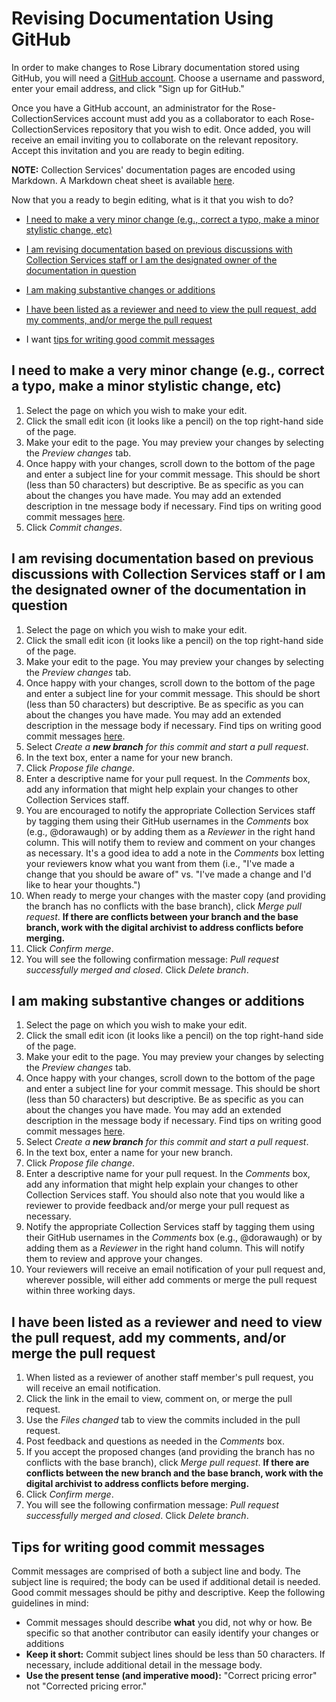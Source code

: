# Revising Documentation Using GitHub

In order to make changes to Rose Library documentation stored using GitHub, you will need a [GitHub account](https://github.com). Choose a username and password, enter your email address, and click "Sign up for GitHub."

Once you have a GitHub account, an administrator for the Rose-CollectionServices account must add you as a collaborator to each Rose-CollectionServices repository that you wish to edit. Once added, you will receive an email inviting you to collaborate on the relevant repository. Accept this invitation and you are ready to begin editing.

**NOTE:** Collection Services' documentation pages are encoded using Markdown. A Markdown cheat sheet is available [here](03-Markdown%20Cheat%20Sheet.md).

Now that you a ready to begin editing, what is it that you wish to do?

* [I need to make a very minor change (e.g., correct a typo, make a minor stylistic change, etc)](#I-need-to-make-a-very-minor-change-eg-correct-a-typo-make-a-minor-stylistic-change-etc)
* [I am revising documentation based on previous discussions with Collection Services staff or I am the designated owner of the documentation in question](#I-am-revising-documentation-based-on-previous-discussions-with-Collection-Services-staff-or-I-am-the-designated-owner-of-the-documentation-in-question)
* [I am making substantive changes or additions](#I-am-making-substantive-changes-or-additions)
* [I have been listed as a reviewer and need to view the pull request, add my comments, and/or merge the pull request](#I-have-been-listed-as-a-reviewer-and-need-to-view-the-pull-request-add-my-comments-andor-merge-the-pull-request)

* I want [tips for writing good commit messages](#Tips-for-writing-good-commit-messages)
## I need to make a very minor change (e.g., correct a typo, make a minor stylistic change, etc)

1. Select the page on which you wish to make your edit.
2. Click the small edit icon (it looks like a pencil) on the top right-hand side of the page.
3. Make your edit to the page. You may preview your changes by selecting the *Preview changes* tab.
4. Once happy with your changes, scroll down to the bottom of the page and enter a subject line for your commit message. This should be short (less than 50 characters) but descriptive. Be as specific as you can about the changes you have made. You may add an extended description in tne message body if necessary. Find tips on writing good commit messages [here](#Tips-for-writing-good-commit-messages).
5. Click *Commit changes*.

## I am revising documentation based on previous discussions with Collection Services staff or I am the designated owner of the documentation in question

1. Select the page on which you wish to make your edit.
2. Click the small edit icon (it looks like a pencil) on the top right-hand side of the page.
3. Make your edit to the page. You may preview your changes by selecting the *Preview changes* tab.
4. Once happy with your changes, scroll down to the bottom of the page and enter a subject line for your commit message. This should be short (less than 50 characters) but descriptive. Be as specific as you can about the changes you have made. You may add an extended description in the message body if necessary. Find tips on writing good commit messages [here](#Tips-for-writing-good-commit-messages).
5. Select *Create a **new branch** for this commit and start a pull request*.
6. In the text box, enter a name for your new branch.
7. Click *Propose file change*.
8. Enter a descriptive name for your pull request. In the *Comments* box, add any information that might help explain your changes to other Collection Services staff.
9. You are encouraged to notify the appropriate Collection Services staff by tagging them using their GitHub usernames in the *Comments* box (e.g., @dorawaugh) or by adding them as a *Reviewer* in the right hand column. This will notify them to review and comment on your changes as necessary. It's a good idea to add a note in the *Comments* box letting your reviewers know what you want from them (i.e., "I've made a change that you should be aware of" vs. "I've made a change and I'd like to hear your thoughts.")
10. When ready to merge your changes with the master copy (and providing the branch has no conflicts with the base branch), click *Merge pull request*. **If there are conflicts between your branch and the base branch, work with the digital archivist to address conflicts before merging.**
11. Click *Confirm merge*.
12. You will see the following confirmation message: *Pull request successfully merged and closed*. Click *Delete branch*.

## I am making substantive changes or additions

1. Select the page on which you wish to make your edit.
2. Click the small edit icon (it looks like a pencil) on the top right-hand side of the page.
3. Make your edit to the page. You may preview your changes by selecting the *Preview changes* tab.
4. Once happy with your changes, scroll down to the bottom of the page and enter a subject line for your commit message. This should be short (less than 50 characters) but descriptive. Be as specific as you can about the changes you have made. You may add an extended description in the message body if necessary. Find tips on writing good commit messages [here](#Tips-for-writing-good-commit-messages).
5. Select *Create a **new branch** for this commit and start a pull request*.
6. In the text box, enter a name for your new branch.
7. Click *Propose file change*.
8. Enter a descriptive name for your pull request. In the *Comments* box, add any information that might help explain your changes to other Collection Services staff. You should also note that you would like a reviewer to provide feedback and/or merge your pull request as necessary.
9. Notify the appropriate Collection Services staff by tagging them using their GitHub usernames in the *Comments* box (e.g., @dorawaugh) or by adding them as a *Reviewer* in the right hand column. This will notify them to review and approve your changes.
10. Your reviewers will receive an email notification of your pull request and, wherever possible, will either add comments or merge the pull request within three working days.

## I have been listed as a reviewer and need to view the pull request, add my comments, and/or merge the pull request

1. When listed as a reviewer of another staff member's pull request, you will receive an email notification.
2. Click the link in the email to view, comment on, or merge the pull request.
3. Use the *Files changed* tab to view the commits included in the pull request.
4. Post feedback and questions as needed in the *Comments* box.
5. If you accept the proposed changes (and providing the branch has no conflicts with the base branch), click *Merge pull request*. **If there are conflicts between the new branch and the base branch, work with the digital archivist to address conflicts before merging.**
11. Click *Confirm merge*.
12. You will see the following confirmation message: *Pull request successfully merged and closed*. Click *Delete branch*.

## Tips for writing good commit messages

Commit messages are comprised of both a subject line and body. The subject line is required; the body can be used if additional detail is needed. Good commit messages should be pithy and descriptive. Keep the following guidelines in mind:

* Commit messages should describe **what** you did, not why or how. Be specific so that another contributor can easily identify your changes or additions
* **Keep it short:** Commit subject lines should be less than 50 characters. If necessary, include additional detail in the message body.
* **Use the present tense (and imperative mood):** "Correct pricing error" not "Corrected pricing error."


